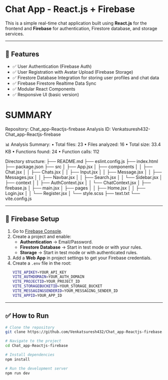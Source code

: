 # Chat App - React.js + Firebase

This is a simple real-time chat application built using **React.js** for the frontend and **Firebase** for authentication, Firestore database, and storage services.

---

## 🚀 Features

- ✅ User Authentication (Firebase Auth)
- ✅ User Registration with Avatar Upload (Firebase Storage)
- ✅ Firestore Database Integration for storing user profiles and chat data
- ✅ Firebase Firestore Realtime Data Sync
- ✅ Modular React Components
- ✅ Responsive UI (basic version)



# SUMMARY
Repository: Chat_app-Reactjs-firebase
Analysis ID: Venkatsuresh432-Chat_app-Reactjs-firebase

📊 Analysis Summary:
• Total files: 23
• Files analyzed: 16
• Total size: 33.4 KB
• Functions found: 24
• Function calls: 112




Directory structure:
├── README.md
├── eslint.config.js
├── index.html
├── package.json
├── src
│   ├── App.jsx
│   ├── components
│   │   ├── Chat.jsx
│   │   ├── Chats.jsx
│   │   ├── Input.jsx
│   │   ├── Message.jsx
│   │   ├── Messages.jsx
│   │   ├── Navbar.jsx
│   │   ├── Search.jsx
│   │   └── Sidebar.jsx
│   ├── context
│   │   ├── AuthContext.jsx
│   │   └── ChatContext.jsx
│   ├── firebase.js
│   ├── main.jsx
│   ├── pages
│   │   ├── Home.jsx
│   │   ├── Login.jsx
│   │   └── Register.jsx
│   └── style.scss
├── text.txt
└── vite.config.js



---

## 🔑 Firebase Setup

1. Go to [Firebase Console](https://console.firebase.google.com/).
2. Create a project and enable:
   - **Authentication** → Email/Password.
   - **Firestore Database** → Start in test mode or with your rules.
   - **Storage** → Start in test mode or with authenticated rules.
3. Add a **Web App** in project settings to get your Firebase credentials.
4. Create a `.env` file in the root:
    ```bash
    VITE_APIKEY=YOUR_API_KEY
    VITE_AUTHDOMAIN=YOUR_AUTH_DOMAIN
    VITE_PROJECTID=YOUR_PROJECT_ID
    VITE_STORAGEBUCKETID=YOUR_STORAGE_BUCKET
    VITE_MESSAGINGSENDERID=YOUR_MESSAGING_SENDER_ID
    VITE_APPID=YOUR_APP_ID
    ```

---

## ✅ How to Run

```bash
# Clone the repository
git clone https://github.com/Venkatsuresh432/Chat_app-Reactjs-firebase.git

# Navigate to the project
cd Chat_app-Reactjs-firebase

# Install dependencies
npm install

# Run the development server
npm run dev


